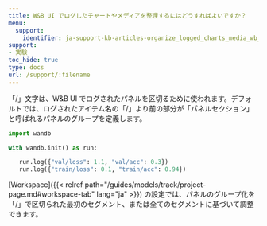 ```yaml
---
title: W&B UI でログしたチャートやメディアを整理するにはどうすればよいですか？
menu:
  support:
    identifier: ja-support-kb-articles-organize_logged_charts_media_wb_ui
support:
- 実験
toc_hide: true
type: docs
url: /support/:filename
---
```


「/」文字は、W&B UI でログされたパネルを区切るために使われます。デフォルトでは、ログされたアイテム名の「/」より前の部分が「パネルセクション」と呼ばれるパネルのグループを定義します。

```python
import wandb

with wandb.init() as run:

   run.log({"val/loss": 1.1, "val/acc": 0.3})
   run.log({"train/loss": 0.1, "train/acc": 0.94})
```

[Workspace]({{< relref path="/guides/models/track/project-page.md#workspace-tab" lang="ja" >}}) の設定では、パネルのグループ化を「/」で区切られた最初のセグメント、または全てのセグメントに基づいて調整できます。